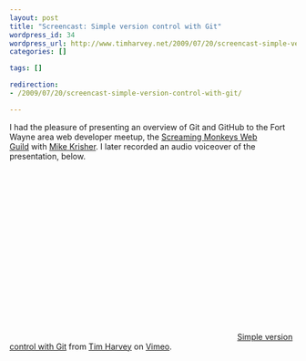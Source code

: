 ```yaml
---
layout: post
title: "Screencast: Simple version control with Git"
wordpress_id: 34
wordpress_url: http://www.timharvey.net/2009/07/20/screencast-simple-version-control-with-git/
categories: []

tags: []

redirection:
- /2009/07/20/screencast-simple-version-control-with-git/

---
```

I had the pleasure of presenting an overview of Git and GitHub to the Fort Wayne area web developer meetup, the [Screaming Monkeys Web Guild](http://www.screamingmonkeys.org/) with [Mike Krisher](http://mikekrisher.com/). I later recorded an audio voiceover of the presentation, below.

<object height="300" width="400"><param value="true" name="allowfullscreen" /><param value="always" name="allowscriptaccess" /><param value="http://vimeo.com/moogaloop.swf?clip_id=5908609&amp;server=vimeo.com&amp;show_title=1&amp;show_byline=1&amp;show_portrait=0&amp;color=&amp;fullscreen=1" name="movie" /><embed src="http://vimeo.com/moogaloop.swf?clip_id=5908609&amp;server=vimeo.com&amp;show_title=1&amp;show_byline=1&amp;show_portrait=0&amp;color=&amp;fullscreen=1" height="300" width="400" allowscriptaccess="always" allowfullscreen="true" type="application/x-shockwave-flash"></embed></object>[Simple version control with Git](http://vimeo.com/5908609) from [Tim Harvey](http://vimeo.com/timharvey) on [Vimeo](http://vimeo.com).
